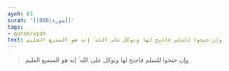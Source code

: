 ```yaml
---
ayah: 61
surah: '[[008|سورة]]'
tags:
- quran/ayah
text: وإن جنحوا للسلم فاجنح لها وتوكل على الله ۚ إنه هو السميع العليم
---
```

> وإن جنحوا للسلم فاجنح لها وتوكل على الله ۚ إنه هو السميع العليم
